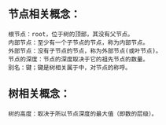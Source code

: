 ## 节点相关概念：
    根节点：root，位于树的顶部，其没有父节点。
    内部节点：至少有一个子节点的节点，称为内部节点。
    外部节点：没有子节点的节点，称为外部节点(或叶节点)。
    节点的深度：节点的深度取决于它的祖先节点的数量。
    别名：键；键是树相关属于中，对节点的称呼。


## 树相关概念：
    树的高度：取决于所以节点深度的最大值（即数的层级）。

